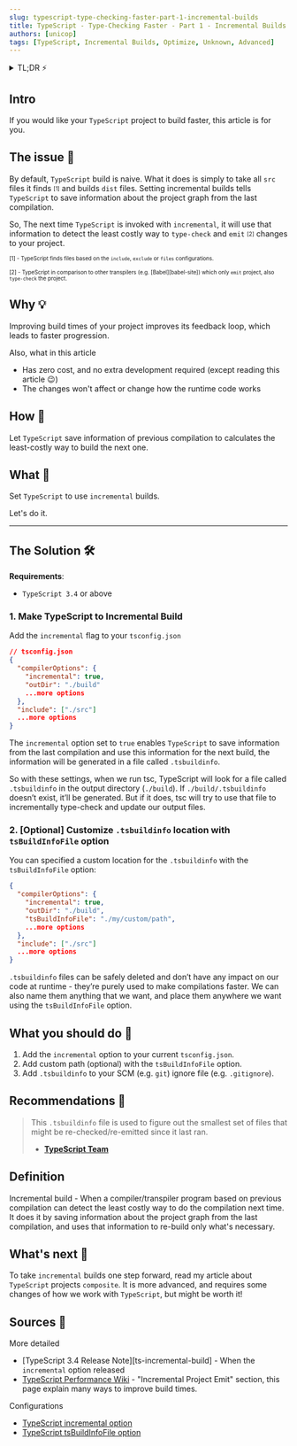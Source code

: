 ```yaml
---
slug: typescript-type-checking-faster-part-1-incremental-builds
title: TypeScript - Type-Checking Faster - Part 1 - Incremental Builds ⚡️
authors: [unicop]
tags: [TypeScript, Incremental Builds, Optimize, Unknown, Advanced]
---
```


<details>
  <summary>TL;DR ⚡️</summary>
  <br/>
  1. Add to your <code>tsconifg.json</code> the <code>incremental</code> option
  <br/>
  2. [Optional] Add custom path with the <code>tsBuildInfoFile</code> option
  <br/>
  3. Add your new <code>.tsbuildinfo</code> to your <code>SCM</code> (e.g. Git) ignore file (e.g. <code>.gitignore</code>)
<br/>
</details>

## Intro

If you would like your `TypeScript` project to build faster, this article is for you.

<!--truncate-->

## The issue 🦚

By default, `TypeScript` build is naive.
What it does is simply to take all `src` files it finds <sub><sup>[1]</sup></sub> and builds `dist` files.
Setting incremental builds tells `TypeScript` to save information about the project graph from the last compilation.

So, The next time `TypeScript` is invoked with `incremental`, it will use that information to detect the least costly way to `type-check` and `emit` <sub><sup>[2]</sup></sub> changes to your project.

<sub><sup>[1] - TypeScript finds files based on the `include`, `exclude` or `files` configurations.</sup></sub>

<sub><sup>[2] - TypeScript in comparison to other transpilers (e.g. [Babel][babel-site]) which only `emit` project, also `type-check` the project.</sup></sub>

## Why 💡

Improving build times of your project improves its feedback loop,
which leads to faster progression.

Also, what in this article

- Has zero cost, and no extra development required (except reading this article 😉)
- The changes won't affect or change how the runtime code works

## How 🤯

Let `TypeScript` save information of previous compilation to calculates the least-costly way to build the next one.

## What 🤔

Set `TypeScript` to use `incremental` builds.

Let's do it.

---

## The Solution 🛠

**Requirements**:

- `TypeScript 3.4` or above

### 1. Make TypeScript to Incremental Build

Add the `incremental` flag to your `tsconfig.json`

```json
// tsconfig.json
{
  "compilerOptions": {
    "incremental": true,
    "outDir": "./build"
    ...more options
  },
  "include": ["./src"]
  ...more options
}
```

The `incremental` option set to `true` enables `TypeScript` to save information from the last compilation and use this information for the next build, the information will be generated in a file called `.tsbuildinfo`.

So with these settings, when we run tsc, TypeScript will look for a file called `.tsbuildinfo` in the output directory (`./build`). If `./build/.tsbuildinfo` doesn’t exist, it’ll be generated. But if it does, tsc will try to use that file to incrementally type-check and update our output files.

### 2. [Optional] Customize `.tsbuildinfo` location with `tsBuildInfoFile` option

You can specified a custom location for the `.tsbuildinfo` with the `tsBuildInfoFile` option:

```json
{
  "compilerOptions": {
    "incremental": true,
    "outDir": "./build",
    "tsBuildInfoFile": "./my/custom/path",
    ...more options
  },
  "include": ["./src"]
  ...more options
}
```

`.tsbuildinfo` files can be safely deleted and don’t have any impact on our code at runtime - they’re purely used to make compilations faster. We can also name them anything that we want, and place them anywhere we want using the `tsBuildInfoFile` option.

## What you should do 💎

1. Add the `incremental` option to your current `tsconfig.json`.
2. Add custom path (optional) with the `tsBuildInfoFile` option.
3. Add `.tsbuildinfo` to your SCM (e.g. `git`) ignore file (e.g. `.gitignore`).

## Recommendations 🙌

> This `.tsbuildinfo` file is used to figure out the smallest set of files that might be re-checked/re-emitted since it last ran.
>
> - **[TypeScript Team](https://github.com/microsoft/TypeScript/wiki/Performance#incremental-project-emit)**

## Definition

Incremental build - When a compiler/transpiler program based on previous compilation can detect the least costly way to do the compilation next time.
It does it by saving information about the project graph from the last compilation,
and uses that information to re-build only what's necessary.

## What's next 🧐

To take `incremental` builds one step forward,
read my article about `TypeScript` projects `composite`.
It is more advanced, and requires some changes of how we work with `TypeScript`, but might be worth it!

## Sources 🔗

More detailed

- [TypeScript 3.4 Release Note][ts-incremental-build] - When the `incremental` option released
- [TypeScript Performance Wiki](https://github.com/microsoft/TypeScript/wiki/Performance#incremental-project-emit) - "Incremental Project Emit" section, this page explain many ways to improve build times.

Configurations

- [TypeScript incremental option](https://www.typescriptlang.org/tsconfig#incremental)
- [TypeScript tsBuildInfoFile option](https://www.typescriptlang.org/tsconfig#tsBuildInfoFile)
